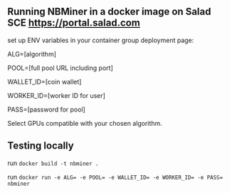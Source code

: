 ## Running NBMiner in a docker image on Salad SCE https://portal.salad.com
set up ENV variables in your container group deployment page:

ALG=[algorithm]

POOL=[full pool URL including port]

WALLET_ID=[coin wallet]

WORKER_ID=[worker ID for user]

PASS=[password for pool]

Select GPUs compatible with your chosen algorithm.

## Testing locally
run `docker build -t nbminer .`

run `docker run -e ALG= -e POOL= -e WALLET_ID= -e WORKER_ID= -e PASS= nbminer`
